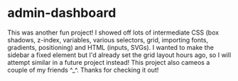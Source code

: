 # admin-dashboard

This was another fun project! I showed off lots of intermediate CSS (box shadows, z-index, variables, various selectors, grid, importing fonts, gradients, positioning) and HTML (inputs, SVGs). I wanted to make the sidebar a fixed element but I'd already set the grid layout hours ago, so I will attempt similar in a future project instead! This project also cameos a couple of my friends ^_^. Thanks for checking it out!